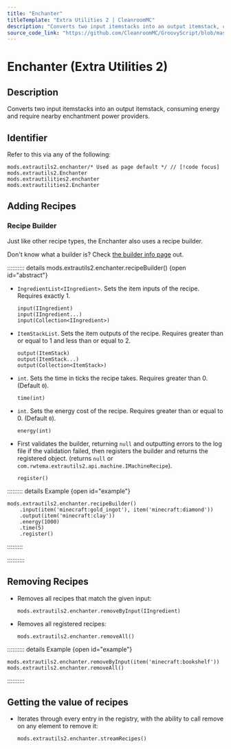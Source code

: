 ```yaml
---
title: "Enchanter"
titleTemplate: "Extra Utilities 2 | CleanroomMC"
description: "Converts two input itemstacks into an output itemstack, consuming energy and require nearby enchantment power providers."
source_code_link: "https://github.com/CleanroomMC/GroovyScript/blob/master/src/main/java/com/cleanroommc/groovyscript/compat/mods/extrautils2/Enchanter.java"
---
```


# Enchanter (Extra Utilities 2)

## Description

Converts two input itemstacks into an output itemstack, consuming energy and require nearby enchantment power providers.

## Identifier

Refer to this via any of the following:

```groovy:no-line-numbers {1}
mods.extrautils2.enchanter/* Used as page default */ // [!code focus]
mods.extrautils2.Enchanter
mods.extrautilities2.enchanter
mods.extrautilities2.Enchanter
```


## Adding Recipes

### Recipe Builder

Just like other recipe types, the Enchanter also uses a recipe builder.

Don't know what a builder is? Check [the builder info page](../../groovy/builder.md) out.

:::::::::: details mods.extrautils2.enchanter.recipeBuilder() {open id="abstract"}
- `IngredientList<IIngredient>`. Sets the item inputs of the recipe. Requires exactly 1.

    ```groovy:no-line-numbers
    input(IIngredient)
    input(IIngredient...)
    input(Collection<IIngredient>)
    ```

- `ItemStackList`. Sets the item outputs of the recipe. Requires greater than or equal to 1 and less than or equal to 2.

    ```groovy:no-line-numbers
    output(ItemStack)
    output(ItemStack...)
    output(Collection<ItemStack>)
    ```

- `int`. Sets the time in ticks the recipe takes. Requires greater than 0. (Default `0`).

    ```groovy:no-line-numbers
    time(int)
    ```

- `int`. Sets the energy cost of the recipe. Requires greater than or equal to 0. (Default `0`).

    ```groovy:no-line-numbers
    energy(int)
    ```

- First validates the builder, returning `null` and outputting errors to the log file if the validation failed, then registers the builder and returns the registered object. (returns `null` or `com.rwtema.extrautils2.api.machine.IMachineRecipe`).

    ```groovy:no-line-numbers
    register()
    ```

::::::::: details Example {open id="example"}
```groovy:no-line-numbers
mods.extrautils2.enchanter.recipeBuilder()
    .input(item('minecraft:gold_ingot'), item('minecraft:diamond'))
    .output(item('minecraft:clay'))
    .energy(1000)
    .time(5)
    .register()
```

:::::::::

::::::::::

## Removing Recipes

- Removes all recipes that match the given input:

    ```groovy:no-line-numbers
    mods.extrautils2.enchanter.removeByInput(IIngredient)
    ```

- Removes all registered recipes:

    ```groovy:no-line-numbers
    mods.extrautils2.enchanter.removeAll()
    ```

:::::::::: details Example {open id="example"}
```groovy:no-line-numbers
mods.extrautils2.enchanter.removeByInput(item('minecraft:bookshelf'))
mods.extrautils2.enchanter.removeAll()
```

::::::::::

## Getting the value of recipes

- Iterates through every entry in the registry, with the ability to call remove on any element to remove it:

    ```groovy:no-line-numbers
    mods.extrautils2.enchanter.streamRecipes()
    ```
